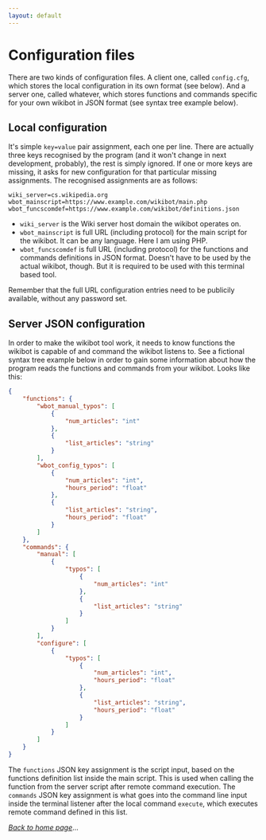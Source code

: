 ```yaml
---
layout: default
---
```


# Configuration files
There are two kinds of configuration files. A client one, called `config.cfg`, which stores the local configuration in its own format (see below). And a server one, called whatever, which stores functions and commands specific for your own wikibot in JSON format (see syntax tree example below).

## Local configuration
It's simple `key=value` pair assignment, each one per line. There are actually three keys recognised by the program (and it won't change in next development, probably), the rest is simply ignored. If one or more keys are missing, it asks for new configuration for that particular missing assignments. The recognised assignments are as follows:

```config
wiki_server=cs.wikipedia.org
wbot_mainscript=https://www.example.com/wikibot/main.php
wbot_funcscomdef=https://www.example.com/wikibot/definitions.json
```

* `wiki_server` is the Wiki server host domain the wikibot operates on.
* `wbot_mainscript` is full URL (including protocol) for the main script for the wikibot. It can be any language. Here I am using PHP.
* `wbot_funcscomdef` is full URL (including protocol) for the functions and commands definitions in JSON format. Doesn't have to be used by the actual wikibot, though. But it is required to be used with this terminal based tool.

Remember that the full URL configuration entries need to be publicily available, without any password set.

## Server JSON configuration
In order to make the wikibot tool work, it needs to know functions the wikibot is capable of and command the wikibot listens to. See a fictional syntax tree example below in order to gain some information about how the program reads the functions and commands from your wikibot. Looks like this:

```json
{
    "functions": {
        "wbot_manual_typos": [
            {
                "num_articles": "int"
            },
            {
                "list_articles": "string"
            }
        ],
        "wbot_config_typos": [
            {
                "num_articles": "int",
                "hours_period": "float"
            },
            {
                "list_articles": "string",
                "hours_period": "float"
            }
        ]
    },
    "commands": {
        "manual": [
            {
                "typos": [
                    {
                        "num_articles": "int"
                    },
                    {
                        "list_articles": "string"
                    }
                ]
            }
        ],
        "configure": [
            {
                "typos": [
                    {
                        "num_articles": "int",
                        "hours_period": "float"
                    },
                    {
                        "list_articles": "string",
                        "hours_period": "float"
                    }
                ]
            }
        ]
    }
}
```

The `functions` JSON key assignment is the script input, based on the functions definition list inside the main script. This is used when calling the function from the server script after remote command execution. The `commands` JSON key assignment is what goes into the command line input inside the terminal listener after the local command `execute`, which executes remote command defined in this list.

_[Back to home page](index)_&hellip;
